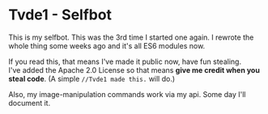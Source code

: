 # Tvde1 - Selfbot

This is my selfbot. This was the 3rd time I started one again.
I rewrote the whole thing some weeks ago and it's all ES6 modules now.

If you read this, that means I've made it public now, have fun stealing.  
I've added the Apache 2.0 License so that means **give me credit when you steal code**. (A simple `//Tvde1 made this.` will do.)

Also, my image-manipulation commands work via my api. Some day I'll document it.
